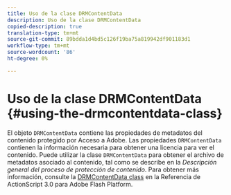 ```yaml
---
title: Uso de la clase DRMContentData
description: Uso de la clase DRMContentData
copied-description: true
translation-type: tm+mt
source-git-commit: 89bdda1d4bd5c126f19ba75a819942df901183d1
workflow-type: tm+mt
source-wordcount: '86'
ht-degree: 0%

---
```



# Uso de la clase DRMContentData {#using-the-drmcontentdata-class}

El objeto `DRMContentData` contiene las propiedades de metadatos del contenido protegido por Acceso a Adobe. Las propiedades `DRMContentData` contienen la información necesaria para obtener una licencia para ver el contenido. Puede utilizar la clase `DRMContentData` para obtener el archivo de metadatos asociado al contenido, tal como se describe en la *Descripción general del proceso de protección de contenido*. Para obtener más información, consulte la [DRMContentData class](https://help.adobe.com/en_US/FlashPlatform/reference/actionscript/3/flash/net/drm/DRMContentData.html) en la Referencia de ActionScript 3.0 para Adobe Flash Platform.